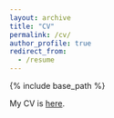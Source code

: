 ```yaml
---
layout: archive
title: "CV"
permalink: /cv/
author_profile: true
redirect_from:
  - /resume
---
```


{% include base_path %}

My CV is [here](https://cxyang1997.github.io/files/CV_ChenxiYang.pdf).
